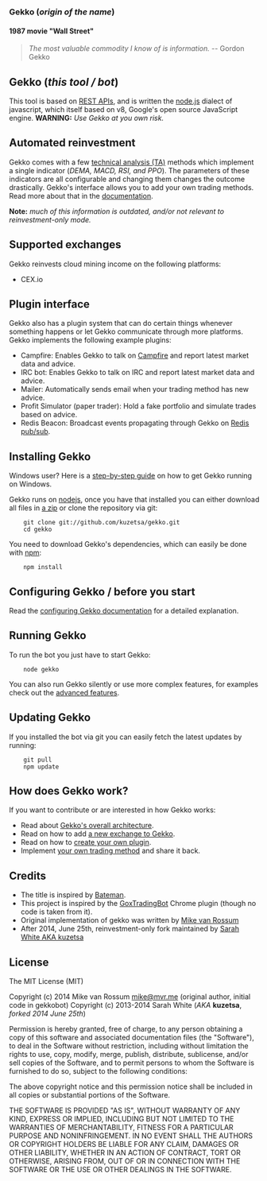 ### Gekko (*origin of the name*)

#### 1987 movie "Wall Street"
> *The most valuable commodity I know of is information.*
> -- Gordon Gekko

## Gekko (*this tool / bot*)

This tool is based on [REST APIs](http://en.wikipedia.org/wiki/Representational_state_transfer), and is written the [node.js](https://github.com/joyent/node) dialect of javascript, which itself based on v8, Google's open source JavaScript engine. **WARNING:** *Use Gekko at you own risk.*

## Automated reinvestment

Gekko comes with a few [technical analysis (TA)](http://en.wikipedia.org/wiki/Technical_analysis) methods which implement a single indicator (*DEMA, MACD, RSI, and PPO*). The parameters of these indicators are all configurable and changing them changes the outcome drastically. Gekko's interface allows you to add your own trading methods. Read more about that in the [documentation](https://github.com/kuzetsa/gekko/blob/master/docs/internals/trading_methods.md). 

**Note:** *much of this information is outdated, and/or not relevant to reinvestment-only mode.*

## Supported exchanges

Gekko reinvests cloud mining income on the following platforms:

- CEX.io

## Plugin interface

Gekko also has a plugin system that can do certain things whenever something happens or let Gekko communicate through more platforms. Gekko implements the following example plugins:

- Campfire: Enables Gekko to talk on [Campfire](https://campfirenow.com/) and report latest market data and advice.
- IRC bot: Enables Gekko to talk on IRC and report latest market data and advice.
- Mailer: Automatically sends email when your trading method has new advice.
- Profit Simulator (paper trader): Hold a fake portfolio and simulate trades based on advice.
- Redis Beacon: Broadcast events propagating through Gekko on [Redis pub/sub](http://redis.io/topics/pubsub).

## Installing Gekko

Windows user? Here is a [step-by-step guide](https://github.com/kuzetsa/gekko/blob/master/docs/installing_gekko_on_windows.md) on how to get Gekko running on Windows.

Gekko runs on [nodejs](http://nodejs.org/), once you have that installed you can either download all files in [a zip](https://github.com/kuzetsa/gekko/archive/master.zip) or clone the repository via git:

```
    git clone git://github.com/kuzetsa/gekko.git
    cd gekko
```

You need to download Gekko's dependencies, which can easily be done with [npm](http://npmjs.org):

```
    npm install
```

## Configuring Gekko / before you start

Read the [configuring Gekko documentation](https://github.com/kuzetsa/gekko/tree/master/docs/Configuring_gekko.md) for a detailed explanation.

## Running Gekko

To run the bot you just have to start Gekko:

```
    node gekko
```

You can also run Gekko silently or use more complex features, for examples check out the [advanced features](https://github.com/kuzetsa/gekko/tree/master/docs/Advanced_features.md).

## Updating Gekko

If you installed the bot via git you can easily fetch the latest updates by running:

```
    git pull
    npm update
```

## How does Gekko work?

If you want to contribute or are interested in how Gekko works:

- Read about [Gekko's overall architecture](https://github.com/kuzetsa/gekko/tree/master/docs/internals/architecture.md).
- Read on how to add [a new exchange to Gekko](https://github.com/kuzetsa/gekko/tree/master/docs/internals/exchanges.md).
- Read on how to [create your own plugin](https://github.com/kuzetsa/gekko/tree/master/docs/internals/plugins.md).
- Implement [your own trading method](https://github.com/kuzetsa/gekko/blob/master/docs/internals/trading_methods.md) and share it back.

## Credits

* The title is inspired by [Bateman](https://github.com/fearofcode/bateman).
* This project is inspired by the [GoxTradingBot](https://github.com/virtimus/GoxTradingBot/) Chrome plugin (though no code is taken from it).
* Original implementation of gekko was written by [Mike van Rossum](https://github.com/askmike/gekko)
* After 2014, June 25th, reinvestment-only fork maintained by [Sarah White AKA kuzetsa](https://github.com/kuzetsa/gekko)

## License

The MIT License (MIT)

Copyright (c) 2014 Mike van Rossum <mike@mvr.me> (original author, initial code in gekkobot)
Copyright (c) 2013-2014 Sarah White (*AKA* **kuzetsa**, *forked 2014 June 25th*)

Permission is hereby granted, free of charge, to any person obtaining a copy
of this software and associated documentation files (the "Software"), to deal
in the Software without restriction, including without limitation the rights
to use, copy, modify, merge, publish, distribute, sublicense, and/or sell
copies of the Software, and to permit persons to whom the Software is
furnished to do so, subject to the following conditions:

The above copyright notice and this permission notice shall be included in
all copies or substantial portions of the Software.

THE SOFTWARE IS PROVIDED "AS IS", WITHOUT WARRANTY OF ANY KIND, EXPRESS OR
IMPLIED, INCLUDING BUT NOT LIMITED TO THE WARRANTIES OF MERCHANTABILITY,
FITNESS FOR A PARTICULAR PURPOSE AND NONINFRINGEMENT. IN NO EVENT SHALL THE
AUTHORS OR COPYRIGHT HOLDERS BE LIABLE FOR ANY CLAIM, DAMAGES OR OTHER
LIABILITY, WHETHER IN AN ACTION OF CONTRACT, TORT OR OTHERWISE, ARISING FROM,
OUT OF OR IN CONNECTION WITH THE SOFTWARE OR THE USE OR OTHER DEALINGS IN
THE SOFTWARE.
